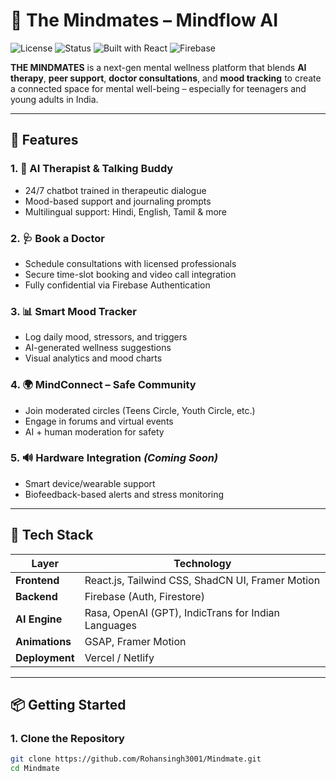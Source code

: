 # 🧠 The Mindmates – Mindflow AI

![License](https://img.shields.io/badge/License-MIT-blue.svg)
![Status](https://img.shields.io/badge/Status-In%20Development-yellow)
![Built with React](https://img.shields.io/badge/Built%20with-React-blue)
![Firebase](https://img.shields.io/badge/Backend-Firebase-orange)

**THE MINDMATES** is a next-gen mental wellness platform that blends **AI therapy**, **peer support**, **doctor consultations**, and **mood tracking** to create a connected space for mental well-being – especially for teenagers and young adults in India.

---

## 🌟 Features

### 1. 🤖 AI Therapist & Talking Buddy
- 24/7 chatbot trained in therapeutic dialogue  
- Mood-based support and journaling prompts  
- Multilingual support: Hindi, English, Tamil & more  

### 2. 🩺 Book a Doctor
- Schedule consultations with licensed professionals  
- Secure time-slot booking and video call integration  
- Fully confidential via Firebase Authentication  

### 3. 📊 Smart Mood Tracker
- Log daily mood, stressors, and triggers  
- AI-generated wellness suggestions  
- Visual analytics and mood charts  

### 4. 🌍 MindConnect – Safe Community
- Join moderated circles (Teens Circle, Youth Circle, etc.)  
- Engage in forums and virtual events  
- AI + human moderation for safety  

### 5. 🔊 Hardware Integration *(Coming Soon)*
- Smart device/wearable support  
- Biofeedback-based alerts and stress monitoring  

---

## 🚀 Tech Stack

| Layer         | Technology                                           |
|---------------|------------------------------------------------------|
| **Frontend**  | React.js, Tailwind CSS, ShadCN UI, Framer Motion     |
| **Backend**   | Firebase (Auth, Firestore)                           |
| **AI Engine** | Rasa, OpenAI (GPT), IndicTrans for Indian Languages  |
| **Animations**| GSAP, Framer Motion                                  |
| **Deployment**| Vercel / Netlify                                     |

---

## 📦 Getting Started

### 1. Clone the Repository

```bash
git clone https://github.com/Rohansingh3001/Mindmate.git
cd Mindmate
